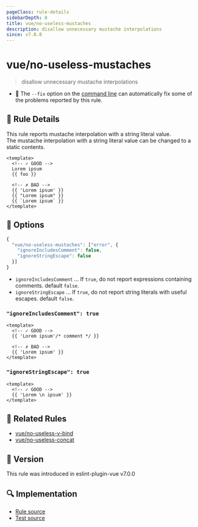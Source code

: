 ```yaml
---
pageClass: rule-details
sidebarDepth: 0
title: vue/no-useless-mustaches
description: disallow unnecessary mustache interpolations
since: v7.0.0
---
```


# vue/no-useless-mustaches

> disallow unnecessary mustache interpolations

- :wrench: The `--fix` option on the [command line](https://eslint.org/docs/user-guide/command-line-interface#fix-problems) can automatically fix some of the problems reported by this rule.

## :book: Rule Details

This rule reports mustache interpolation with a string literal value.  
The mustache interpolation with a string literal value can be changed to a static contents.

<eslint-code-block fix :rules="{'vue/no-useless-mustaches': ['error']}">

```vue
<template>
  <!-- ✓ GOOD -->
  Lorem ipsum
  {{ foo }}

  <!-- ✗ BAD -->
  {{ 'Lorem ipsum' }}
  {{ "Lorem ipsum" }}
  {{ `Lorem ipsum` }}
</template>
```

</eslint-code-block>

## :wrench: Options

```js
{
  "vue/no-useless-mustaches": ["error", {
    "ignoreIncludesComment": false,
    "ignoreStringEscape": false
  }]
}
```

- `ignoreIncludesComment` ... If `true`, do not report expressions containing comments. default `false`.
- `ignoreStringEscape` ... If `true`, do not report string literals with useful escapes. default `false`.

### `"ignoreIncludesComment": true`

<eslint-code-block fix :rules="{'vue/no-useless-mustaches': ['error', {ignoreIncludesComment: true}]}">

```vue
<template>
  <!-- ✓ GOOD -->
  {{ 'Lorem ipsum'/* comment */ }}

  <!-- ✗ BAD -->
  {{ 'Lorem ipsum' }}
</template>
```

</eslint-code-block>

### `"ignoreStringEscape": true`

<eslint-code-block fix :rules="{'vue/no-useless-mustaches': ['error', {ignoreStringEscape: true}]}">

```vue
<template>
  <!-- ✓ GOOD -->
  {{ 'Lorem \n ipsum' }}
</template>
```

</eslint-code-block>

## :couple: Related Rules

- [vue/no-useless-v-bind]
- [vue/no-useless-concat]

[vue/no-useless-v-bind]: ./no-useless-v-bind.md
[vue/no-useless-concat]: ./no-useless-concat.md

## :rocket: Version

This rule was introduced in eslint-plugin-vue v7.0.0

## :mag: Implementation

- [Rule source](https://github.com/vuejs/eslint-plugin-vue/blob/master/lib/rules/no-useless-mustaches.js)
- [Test source](https://github.com/vuejs/eslint-plugin-vue/blob/master/tests/lib/rules/no-useless-mustaches.js)
